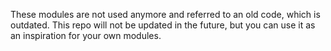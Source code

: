 These modules are not used anymore and referred to an old code, which is outdated. This repo will not be updated in the future, but you can use it as an inspiration for your own modules.
